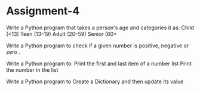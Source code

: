 # Assignment-4
Write a Python program that takes a person's age and categories it as:
Child (<13)
Teen (13–19)
Adult (20–59)
Senior (60+

Write a Python program to check if a given number is positive, negative or zero .

Write a Python program to:
Print the first and last item of a number list
Print the number in the list

Write a Python program to Create a Dictionary and then update its value
